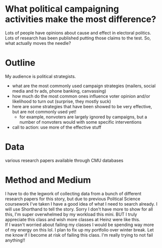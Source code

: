 # What political campaigning activities make the most difference? 

Lots of people have opinions about cause and effect in electoral politics. 
Lots of research has been published putting those claims to the test. So, what actually moves the needle?

# Outline
My audience is political strategists. 
- what are the most commonly used campaign strategies (mailers, social media and tv ads, phone banking, canvassing)
- how much do the most common ones influence voter opinion and/or likelihood to turn out (surprise, they mostly suck)
- here are some strategies that have been showed to be very effective, but are not commonly used yet!
   - for example, nonvoters are largely ignored by campaigns, but a number of nonvoters would with some specific interventions
- call to action: use more of the effective stuff

# Data
various research papers available through CMU databases 

# Method and Medium
I have to do the legwork of collecting data from a bunch of different research papers for this story, but due to previous Political Science coursework I've taken 
I have a good idea of what I need to search already. I will use Shorthand to tell the story.
Sorry I don't have more to show for all this, I'm super overwhelmed by my workload this mini. BUT I truly appreciate this class and wish more classes at Heinz were like this.  
If I wasn't worried about failing my classes I would be spending way more of my energy on this lol. I plan to fix up my portfolio over winter break. 
Let me know if I become at risk of failing this class. I'm really trying to not fail anything!! 

